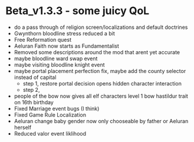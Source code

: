 # Beta_v1.3.3 - some juicy QoL

- do a pass through of religion screen/localizations and default doctrines
- Gwynthorn bloodline stress reduced a bit
- Free Reformation quest
- Aeluran Faith now starts as Fundamentalist
- Removed some descriptions around the mod that arent yet accurate
- maybe bloodline ward swap event
- maybe visiting bloodline knight event
- maybe portal placement perfection fix, maybe add the county selector instead of capital
    - step 1, restore portal decision opens hidden character interaction
    - step 2, 
- people of the bow now gives all elf characters level 1 bow hastildur trait on 16th birthday
- Fixed Marriage event bugs (I think)
- Fixed Game Rule Localization
- Aeluran change baby gender now only chooseable by father or Aeluran herself
- Reduced valor event liklihood


